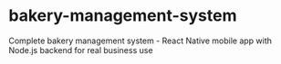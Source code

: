 # bakery-management-system
Complete bakery management system - React Native mobile app with Node.js backend for real business use
